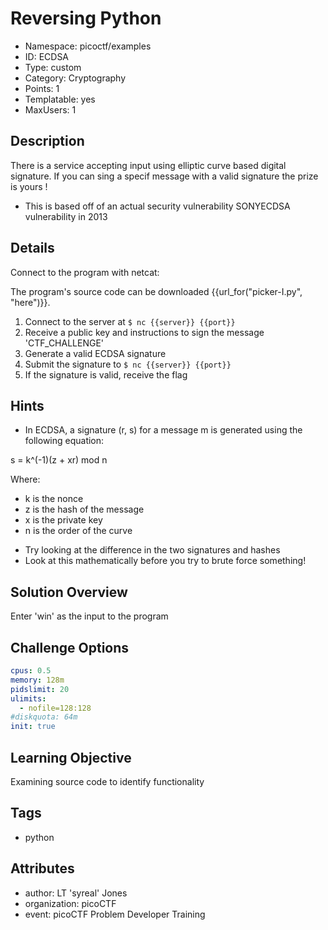 # Reversing Python

- Namespace: picoctf/examples
- ID: ECDSA
- Type: custom
- Category: Cryptography
- Points: 1
- Templatable: yes
- MaxUsers: 1

## Description

There is a service accepting input using elliptic curve based digital signature. If you can sing a specif message with a valid signature the prize is yours ! 

* This is based off of an actual security vulnerability SONYECDSA vulnerability in 2013

## Details

Connect to the program with netcat:



The program's source code can be downloaded {{url_for("picker-I.py", "here")}}.

1. Connect to the server at `$ nc {{server}} {{port}}`
2. Receive a public key and instructions to sign the message 'CTF_CHALLENGE'
3. Generate a valid ECDSA signature 
4. Submit the signature to  `$ nc {{server}} {{port}}`
5. If the signature is valid, receive the flag




## Hints

* In ECDSA, a signature (r, s) for a message m is generated using the following equation:

s = k^(-1)(z + xr) mod n

Where:
- k is the nonce
- z is the hash of the message
- x is the private key
- n is the order of the curve

* Try looking at the difference in the two signatures and hashes 
* Look at this mathematically before you try to brute force something!


## Solution Overview

Enter 'win' as the input to the program

## Challenge Options

```yaml
cpus: 0.5
memory: 128m
pidslimit: 20
ulimits:
  - nofile=128:128
#diskquota: 64m
init: true
```

## Learning Objective

Examining source code to identify functionality

## Tags

- python

## Attributes

- author: LT 'syreal' Jones
- organization: picoCTF
- event: picoCTF Problem Developer Training
